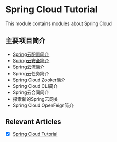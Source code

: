 # Spring Cloud Tutorial

This module contains modules about Spring Cloud

## 主要项目简介

- [Spring云配置简介](/spring-cloud-config/README.md)
- [Spring云安全简介](/spring-cloud-security/README.md)
- Spring云流简介
- Spring云任务简介
- Spring Cloud Zooker简介
- Spring Cloud CLI简介
- Spring云合同简介
- 探索新的Spring云网关
- Spring Cloud OpenFeign简介

## Relevant Articles

- [x] [Spring Cloud Tutorial](https://www.baeldung.com/spring-cloud-series)
